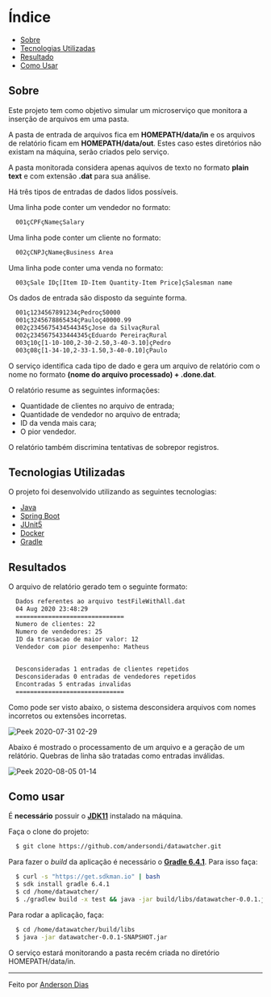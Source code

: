
# Índice

- [Sobre](#sobre)
- [Tecnologias Utilizadas](#tecnologias-utilizadas)
- [Resultado](#resultado)
- [Como Usar](#como-usar)


## Sobre

Este projeto tem como objetivo simular um microserviço que monitora a inserção de arquivos em uma pasta.

A pasta de entrada de arquivos fica em **HOMEPATH/data/in** e os arquivos de relatório ficam em **HOMEPATH/data/out**. Estes caso estes diretórios não existam na máquina, serão criados pelo serviço.

A pasta monitorada considera apenas aquivos de texto no formato **plain text** e com extensão **.dat** para sua análise.

Há três tipos de entradas de dados lidos possíveis.

Uma linha pode conter um vendedor no formato:

```sh
  001çCPFçNameçSalary
```

Uma linha pode conter um cliente no formato:

```sh
  002çCNPJçNameçBusiness Area
```

Uma linha pode conter uma venda no formato:

```sh
  003çSale IDç[Item ID-Item Quantity-Item Price]çSalesman name
```

Os dados de entrada são disposto da seguinte forma.
```sh
  001ç1234567891234çPedroç50000
  001ç3245678865434çPauloç40000.99
  002ç2345675434544345çJose da SilvaçRural
  002ç2345675433444345çEduardo PereiraçRural
  003ç10ç[1-10-100,2-30-2.50,3-40-3.10]çPedro
  003ç08ç[1-34-10,2-33-1.50,3-40-0.10]çPaulo
```
O serviço identifica cada tipo de dado e gera um arquivo de relatório com o nome no formato **(nome do arquivo processado) + .done.dat**.

O relatório resume as seguintes informações:
- Quantidade de clientes no arquivo de entrada;
- Quantidade de vendedor no arquivo de entrada;
- ID da venda mais cara;
- O pior vendedor.

O relatório também discrimina tentativas de sobrepor registros. 

## Tecnologias Utilizadas

O projeto foi desenvolvido utilizando as seguintes tecnologias:

- [Java](https://www.java.com/)
- [Spring Boot](https://spring.io/projects/spring-boot)
- [JUnit5](https://junit.org/junit5/)
- [Docker](https://www.docker.com/)
- [Gradle](https://gradle.org/)

## Resultados

O arquivo de relatório gerado tem o seguinte formato:
```sh
  Dados referentes ao arquivo testFileWithAll.dat
  04 Aug 2020 23:48:29
  ==============================
  Numero de clientes: 22
  Numero de vendedores: 25
  ID da transacao de maior valor: 12
  Vendedor com pior desempenho: Matheus
  
  
  Desconsideradas 1 entradas de clientes repetidos
  Desconsideradas 0 entradas de vendedores repetidos
  Encontradas 5 entradas invalidas
  ==============================
```
Como pode ser visto abaixo, o sistema desconsidera arquivos com nomes incorretos ou extensões incorretas.

![Peek 2020-07-31 02-29](https://user-images.githubusercontent.com/46526999/89006502-4b3b3c00-d2dd-11ea-9104-6718a42234ad.gif)

Abaixo é mostrado o processamento de um arquivo e a geração de um relátório. Quebras de linha são tratadas como entradas inválidas.

![Peek 2020-08-05 01-14](https://user-images.githubusercontent.com/46526999/89371310-5d402480-d6b9-11ea-9b29-6ecb60b51d35.gif)



## Como usar

  É **necessário** possuir o **[JDK11](https://www.oracle.com/java/technologies/javase-jdk11-downloads.html)** instalado na máquina.

Faça o clone do projeto:
```sh
  $ git clone https://github.com/andersondi/datawatcher.git
```
Para fazer o _build_ da aplicação é necessário o **[Gradle 6.4.1](https://gradle.org/install/)**. Para isso faça:
```sh
  $ curl -s "https://get.sdkman.io" | bash
  $ sdk install gradle 6.4.1
  $ cd /home/datawatcher/
  $ ./gradlew build -x test && java -jar build/libs/datawatcher-0.0.1.jar
```
Para rodar a aplicação, faça:
```sh
  $ cd /home/datawatcher/build/libs
  $ java -jar datawatcher-0.0.1-SNAPSHOT.jar
```

O serviço estará monitorando a pasta recém criada no diretório HOMEPATH/data/in.

---
Feito por [Anderson Dias]("https://www.linkedin.com/in/aodias/")